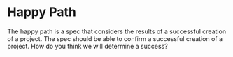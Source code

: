 # Happy Path

The happy path is a spec that considers the results of a successful creation of a project. The spec should be able to confirm a successful creation of a project. How do you think we will determine a success?
